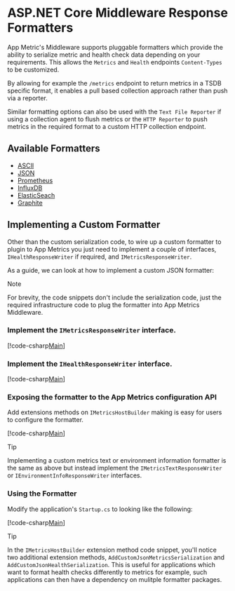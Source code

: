 # ASP.NET Core Middleware Response Formatters

App Metric's Middleware supports pluggable formatters which provide the ability to serialize metric and health check data depending on your requirements. This allows the `Metrics` and `Health` endpoints `Content-Types` to be customized.

By allowing for example the `/metrics` endpoint to return metrics in a TSDB specific format, it enables a pull based collection approach rather than push via a reporter. 

Similar formatting options can also be used with the `Text File Reporter` if using a collection agent to flush metrics or the `HTTP Reporter` to push metrics in the required format to a custom HTTP collection endpoint.

## Available Formatters

- [ASCII](ascii-formatter.md)
- [JSON](json-formatter.md)
- [Prometheus](prometheus-formatter.md)
- [InfluxDB](influxdb-formatter.md)
- [ElasticSeach](elasticsearch-formatter.md)
- [Graphite](graphite-formatter.md)

## Implementing a Custom Formatter

Other than the custom serialization code, to wire up a custom formatter to plugin to App Metrics you just need to implement a couple of interfaces, `IHealthResponseWriter` if required, and `IMetricsResponseWriter`.

As a guide, we can look at how to implement a custom JSON formatter:

> [!NOTE]
> For brevity, the code snippets don't include the serialization code, just the required infrastructure code to plug the formatter into App Metrics Middleware.

### Implement the `IMetricsResponseWriter` interface.

[!code-csharp[Main](../../src/samples/AppMetrics.Formatters.CodeSnippets/Custom.cs?end=18)]

### Implement the `IHealthResponseWriter` interface.

[!code-csharp[Main](../../src/samples/AppMetrics.Formatters.CodeSnippets/Custom.cs?start=20&end=37)]

### Exposing the formatter to the App Metrics configuration API

Add extensions methods on `IMetricsHostBuilder` making is easy for users to configure the formatter.

[!code-csharp[Main](../../src/samples/AppMetrics.Formatters.CodeSnippets/Custom.cs?start=39&end=64)]

> [!TIP]
> Implementing a custom metrics text or environment information formatter is the same as above but instead implement the `IMetricsTextResponseWriter` or `IEnvironmentInfoResponseWriter` interfaces.

### Using the Formatter

Modify the application's `Startup.cs` to looking like the following:

[!code-csharp[Main](../../src/samples/AppMetrics.Formatters.CodeSnippets/Custom.cs?start=65)]

> [!TIP]
> In the `IMetricsHostBuilder` extension method code snippet, you'll notice two additional extension methods, `AddCustomJsonMetricsSerialization` and `AddCustomJsonHealthSerialization`. 
> This is useful for applications which want to format health checks differently to metrics for example, such applications can then have a dependency on mulitple formatter packages.
